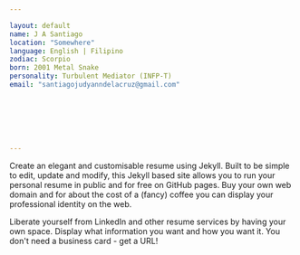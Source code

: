 ```yaml
---

layout: default
name: J A Santiago
location: "Somewhere"
language: English | Filipino
zodiac: Scorpio
born: 2001 Metal Snake
personality: Turbulent Mediator (INFP-T)
email: "santiagojudyanndelacruz@gmail.com"







---
```


Create an elegant and customisable resume using Jekyll. Built to be simple to edit, update and modify, this Jekyll based site allows you to run your personal resume in public and for free on GitHub pages. Buy your own web domain and for about the cost of a (fancy) coffee you can display your professional identity on the web. 

Liberate yourself from LinkedIn and other resume services by having your own space. Display what information you want and how you want it. You don't need a business card - get a URL!
